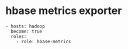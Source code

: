 # hbase metrics exporter

```
- hosts: hadoop
  become: true
  roles:
    - role: hbase-metrics
```

